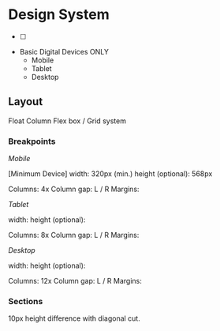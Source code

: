 # Design System

- [ ]

* Basic Digital Devices ONLY
    - Mobile
    - Tablet
    - Desktop

## Layout

Float
Column
Flex box / Grid system

### Breakpoints

*Mobile*

[Minimum Device]
width: 320px (min.)
height (optional): 568px

Columns: 4x
Column gap:
L / R Margins:

*Tablet*

width:
height (optional):

Columns: 8x
Column gap:
L / R Margins:

*Desktop*

width:
height (optional):

Columns: 12x
Column gap:
L / R Margins:


### Sections

10px height difference with diagonal cut.

